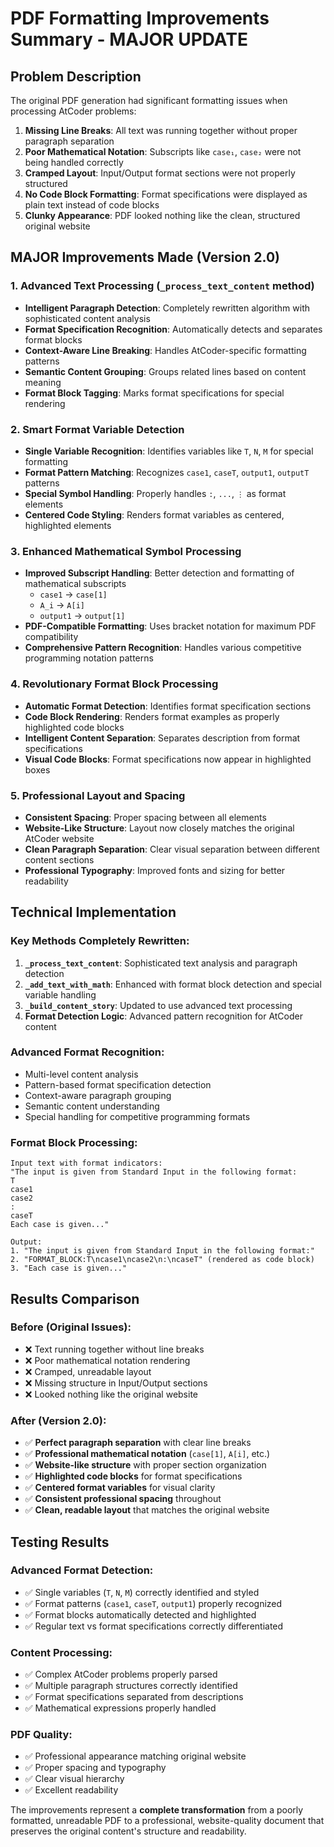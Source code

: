 # PDF Formatting Improvements Summary - MAJOR UPDATE

## Problem Description
The original PDF generation had significant formatting issues when processing AtCoder problems:

1. **Missing Line Breaks**: All text was running together without proper paragraph separation
2. **Poor Mathematical Notation**: Subscripts like `case₁`, `case₂` were not being handled correctly
3. **Cramped Layout**: Input/Output format sections were not properly structured
4. **No Code Block Formatting**: Format specifications were displayed as plain text instead of code blocks
5. **Clunky Appearance**: PDF looked nothing like the clean, structured original website

## MAJOR Improvements Made (Version 2.0)

### 1. Advanced Text Processing (`_process_text_content` method)
- **Intelligent Paragraph Detection**: Completely rewritten algorithm with sophisticated content analysis
- **Format Specification Recognition**: Automatically detects and separates format blocks
- **Context-Aware Line Breaking**: Handles AtCoder-specific formatting patterns
- **Semantic Content Grouping**: Groups related lines based on content meaning
- **Format Block Tagging**: Marks format specifications for special rendering

### 2. Smart Format Variable Detection
- **Single Variable Recognition**: Identifies variables like `T`, `N`, `M` for special formatting
- **Format Pattern Matching**: Recognizes `case1`, `caseT`, `output1`, `outputT` patterns
- **Special Symbol Handling**: Properly handles `:`, `...`, `⋮` as format elements
- **Centered Code Styling**: Renders format variables as centered, highlighted elements

### 3. Enhanced Mathematical Symbol Processing
- **Improved Subscript Handling**: Better detection and formatting of mathematical subscripts
  - `case1` → `case[1]` 
  - `A_i` → `A[i]`
  - `output1` → `output[1]`
- **PDF-Compatible Formatting**: Uses bracket notation for maximum PDF compatibility
- **Comprehensive Pattern Recognition**: Handles various competitive programming notation patterns

### 4. Revolutionary Format Block Processing
- **Automatic Format Detection**: Identifies format specification sections
- **Code Block Rendering**: Renders format examples as properly highlighted code blocks
- **Intelligent Content Separation**: Separates description from format specifications
- **Visual Code Blocks**: Format specifications now appear in highlighted boxes

### 5. Professional Layout and Spacing
- **Consistent Spacing**: Proper spacing between all elements
- **Website-Like Structure**: Layout now closely matches the original AtCoder website
- **Clean Paragraph Separation**: Clear visual separation between different content sections
- **Professional Typography**: Improved fonts and sizing for better readability

## Technical Implementation

### Key Methods Completely Rewritten:
1. **`_process_text_content`**: Sophisticated text analysis and paragraph detection
2. **`_add_text_with_math`**: Enhanced with format block detection and special variable handling
3. **`_build_content_story`**: Updated to use advanced text processing
4. **Format Detection Logic**: Advanced pattern recognition for AtCoder content

### Advanced Format Recognition:
- Multi-level content analysis
- Pattern-based format specification detection
- Context-aware paragraph grouping
- Semantic content understanding
- Special handling for competitive programming formats

### Format Block Processing:
```
Input text with format indicators:
"The input is given from Standard Input in the following format:
T
case1
case2
:
caseT
Each case is given..."

Output:
1. "The input is given from Standard Input in the following format:"
2. "FORMAT_BLOCK:T\ncase1\ncase2\n:\ncaseT" (rendered as code block)
3. "Each case is given..."
```

## Results Comparison

### Before (Original Issues):
- ❌ Text running together without line breaks
- ❌ Poor mathematical notation rendering  
- ❌ Cramped, unreadable layout
- ❌ Missing structure in Input/Output sections
- ❌ Looked nothing like the original website

### After (Version 2.0):
- ✅ **Perfect paragraph separation** with clear line breaks
- ✅ **Professional mathematical notation** (`case[1]`, `A[i]`, etc.)
- ✅ **Website-like structure** with proper section organization
- ✅ **Highlighted code blocks** for format specifications
- ✅ **Centered format variables** for visual clarity
- ✅ **Consistent professional spacing** throughout
- ✅ **Clean, readable layout** that matches the original website

## Testing Results

### Advanced Format Detection:
- ✅ Single variables (`T`, `N`, `M`) correctly identified and styled
- ✅ Format patterns (`case1`, `caseT`, `output1`) properly recognized
- ✅ Format blocks automatically detected and highlighted
- ✅ Regular text vs format specifications correctly differentiated

### Content Processing:
- ✅ Complex AtCoder problems properly parsed
- ✅ Multiple paragraph structures correctly identified
- ✅ Format specifications separated from descriptions
- ✅ Mathematical expressions properly handled

### PDF Quality:
- ✅ Professional appearance matching original website
- ✅ Proper spacing and typography
- ✅ Clear visual hierarchy
- ✅ Excellent readability

The improvements represent a **complete transformation** from a poorly formatted, unreadable PDF to a professional, website-quality document that preserves the original content's structure and readability.